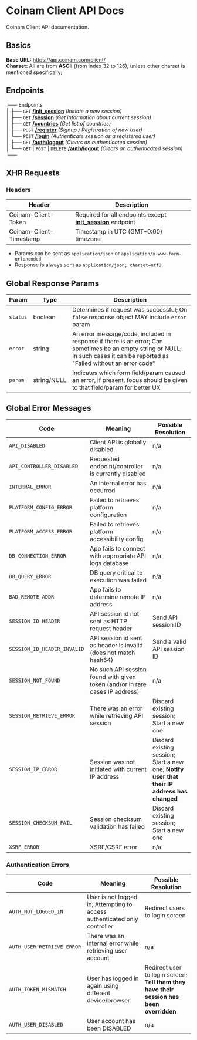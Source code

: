 # Coinam Client API Docs

Coinam Client API documentation.

## Basics

**Base URL:** https://api.coinam.com/client/  
**Charset:** All are from **ASCII** (from index 32 to 126), unless other charset is mentioned specifically;  


## Endpoints

├── Endpoints  
│   ├── `GET` [**/init_session**](endpoints/INIT_SESSION.md#get-init_session) *(Initiate a new session)*  
│   ├── `GET` [**/session**](endpoints/SESSION.md) *(Get information about current session)*  
│   ├── `GET` [**/countries**](endpoints/COUNTRIES.md) *(Get list of countries)*  
│   ├── `POST` [**/register**](endpoints/REGISTER.md) *(Signup / Registration of new user)*  
│   └── `POST` [**/login**](endpoints/LOGIN.md) *(Authenticate session as a registered user)*  
│              ├── `GET` [**/auth/logout**](endpoints/auth/LOGOUT.md) *(Clears an authenticated session)*  
│              └── `GET` | `POST` | `DELETE` [**/auth/logout**](endpoints/auth/LOGOUT.md) *(Clears an authenticated session)*  
└──  

## XHR Requests

### Headers

Header | Description
--- | ---
Coinam-Client-Token | Required for all endpoints except [**init_session**](endpoints/INIT_SESSION.md#get-init_session) endpoint
Coinam-Client-Timestamp | Timestamp in UTC (GMT+0:00) timezone

* Params can be sent as `application/json` or `application/x-www-form-urlencoded`
* Response is always sent as `application/json; charset=utf8`

## Global Response Params

Param | Type | Description
--- | --- | ---
`status` | boolean | Determines if request was successful; On `false` response object MAY include `error` param
`error` | string | An error message/code, included in response if there is an error; Can sometimes be an empty string or NULL; In such cases it can be reported as "Failed without an error code"
`param` | string/NULL | Indicates which form field/param caused an error, if present, focus should be given to that field/param for better UX

## Global Error Messages

Code | Meaning | Possible Resolution
--- | --- | ---
`API_DISABLED` | Client API is globally disabled | n/a
`API_CONTROLLER_DISABLED` | Requested endpoint/controller is currently disabled | n/a
`INTERNAL_ERROR` | An internal error has occurred | n/a
`PLATFORM_CONFIG_ERROR` | Failed to retrieves platform configuration | n/a
`PLATFORM_ACCESS_ERROR` | Failed to retrieves platform accessibility config | n/a
`DB_CONNECTION_ERROR` | App fails to connect with appropriate API logs database | n/a
`DB_QUERY_ERROR` | DB query critical to execution was failed | n/a
`BAD_REMOTE_ADDR` | App fails to determine remote IP address | n/a
`SESSION_ID_HEADER` | API session id not sent as HTTP request header | Send API session ID
`SESSION_ID_HEADER_INVALID` | API session id sent as header is invalid (does not match hash64) | Send a valid API session ID
`SESSION_NOT_FOUND` | No such API session found with given token (and/or in rare cases IP address) | n/a
`SESSION_RETRIEVE_ERROR` | There was an error while retrieving API session | Discard existing session; Start  a new one
`SESSION_IP_ERROR` | Session was not initiated with current IP address | Discard existing session; Start a new one; **Notify user that their IP address has changed**
`SESSION_CHECKSUM_FAIL` | Session checksum validation has failed | Discard existing session; Start a new one
`XSRF_ERROR` | XSRF/CSRF error | n/a

### Authentication Errors

Code | Meaning | Possible Resolution
--- | --- | ---
`AUTH_NOT_LOGGED_IN` | User is not logged in; Attempting to access authenticated only controller | Redirect users to login screen
`AUTH_USER_RETRIEVE_ERROR` | There was an internal error while retrieving user account | n/a
`AUTH_TOKEN_MISMATCH` | User has logged in again using different device/browser | Redirect user to login screen; **Tell them they have their session has been overridden**
`AUTH_USER_DISABLED` | User account has been DISABLED | n/a
